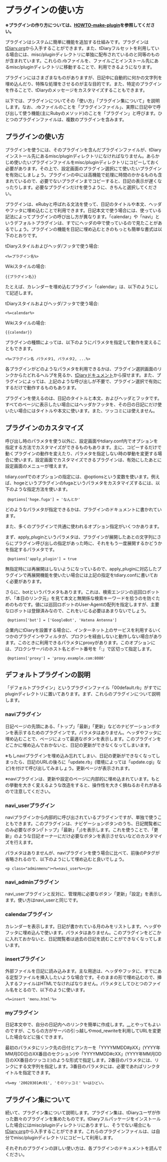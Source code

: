 プラグインの使い方
=========

**※プラグインの作り方については、[HOWTO-make-plugin](HOWTO-make-plugin.md)を参照してください。**

プラグインはシステムに簡単に機能を追加する仕組みです。プラグインは[tDiary.org](http://www.tdiary.org/)から入手することができます。また、tDiaryフルセットを利用している場合には、misc/pluginディレクトリに単独に配布されているのと同等のものが含まれています。これらの.rbファイルを、ファイルごとインストール先にあるmisc/pluginディレクトリに移動することで、利用できるようになります。

プラグインにはさまざまなものがありますが、日記中に自動的に何かの文字列を埋め込んだり、特殊な処理をさせるのが主な目的です。また、特定のプラグインを作ることで、tDiaryのメッセージをカスタマイズすることもできます。

以下では、プラグインについてその「使い方」「プラグイン集について」を説明します。なお、.rbファイルのことを「プラグインファイル」、実際に日記中で呼び出して使う機能(主にRubyのメソッド)のことを「プラグイン」と呼びます。ひとつのプラグインファイルは、複数のプラグインを含みます。

プラグインの使い方
---------

プラグインを使うには、そのプラグインを含んだプラグインファイルが、tDiaryインストール先にあるmisc/pluginディレクトリになければなりません。あらかじめ使いたいプラグインファイルをmisc/pluginディレクトリにコピーしておく必要があります。その上で、設定画面のプラグイン選択にて使いたいプラグインを有効にしましょう。プラグインの中には高機能で処理に時間のかかるものも含まれているので、必要でないプラグインまでコピーすると、日記の表示が遅くなったりします。必要なプラグインだけを使うように、きちんと選択してください。

プラグインは、eRubyと呼ばれる文法を使って、日記のタイトルや本文、ヘッダやフッタに埋め込むことで利用できます。日記本文で使う場合には、使っている記法によってプラグインの呼び出し方が異なります。「calendar」や「navi」というデフォルトプラグインは、すでにヘッダの中で使っているので見たことがあるでしょう。プラグインの機能を日記に埋め込むときのもっとも簡単な書式は以下のとおりです。

tDiaryスタイルおよびヘッダ/フッタで使う場合:

```
<%=プラグイン名%>
```

Wikiスタイルの場合:

```
{{プラグイン名}}
```

たとえば、カレンダーを埋め込むプラグイン「calendar」は、以下のようにして記述します。

tDiaryスタイルおよびヘッダ/フッタで使う場合:

```
<%=calendar%>
```

Wikiスタイルの場合:

```
{{calendar}}
```

プラグインの種類によっては、以下のようにパラメタを指定して動作を変えることもできます。

```
<%=プラグイン名 パラメタ1, パラメタ2, ...%>
```

各プラグインがどのようなパラメタを利用できるかは、プラグイン選択画面のリンクからたどれるヘルプを見るか、[tDiaryドキュメント](http://docs.tdiary.org/ja/)から探せます。また、プラグインによっては、上記のような呼び出しが不要で、プラグイン選択で有効にするだけで動作するものもあります。

プラグインを使えるのは、日記のタイトルと本文、およびヘッダとフッタです。すべてのページに表示したい場合にはヘッダかフッタを、その日の日記にだけ使いたい場合にはタイトルや本文に使います。また、ツッコミには使えません。

プラグインのカスタマイズ
------------

呼び出し時のパラメタを使う以外に、設定画面やtdiary.conf内でオプションを指定する方法でカスタマイズができるものもあります。主に、コピーするだけで動くプラグインの動作を変えたり、パラメタを指定しない時の挙動を変更する場合に使います。設定画面でカスタマイズできるプラグインは、有効にしたあとに設定画面のメニューが増えます。

tdiary.confでのオプションの指定には、@optionsという変数を使います。例えば、hogeというプラグインのfugaというパラメタをカスタマイズするには、以下のような指定方法を使います。

```
 @options['hoge.fuga'] = 'なんとか'
```

どのようなパラメタが指定できるかは、プラグインのドキュメントに書かれています。

また、多くのプラグインで共通に使われるオプション指定がいくつかあります。

まず、apply\_pluginというパラメタは、プラグインが展開したあとの文字列にさらにプラグイン呼び出しの指定があった時に、それをもう一度展開するかどうかを指定するパラメタです。

```
 @options['apply_plugin'] = true
```

無指定時には再展開はしないようになっているので、apply\_pluginに対応したプラグインで再展開機能を使いたい場合には上記の指定をtdiary.confに書いておく必要があります。

さらに、botというパラメタもあります。これは、検索エンジンの巡回ロボットが、「本日のリンク元」を見て本文と無関係な検索キーワードを拾うのを防ぐためのものです。値には巡回ロボットのUser-Agentの配列を指定しますが、主要なロボットは登録済みなので、これをいじる必要はあまりないでしょう。

```
 @options['bot'] = ['GoogleBot', 'Hatena Antenna']
```

企業内にtDiaryを設置する場合に、インターネット上のサービスを利用するいくつかのプラグインやフィルタが、プロクシを経由しないと動作しない場合があります。このときに利用できるパラメタにproxyがあります。このオプションには、プロクシサーバのホスト名とポート番号を「:」で区切って指定します。

```
 @options['proxy'] = 'proxy.example.com:8080'
```

デフォルトプラグインの説明
-------------

「デフォルトプラグイン」というプラグインファイル「00default.rb」がすでにpluginディレクトリに置いてあります。まず、これらのプラグインについて説明します。

### naviプラグイン

日記ページの先頭にある、「トップ」「最新」「更新」などのナビゲーションボタンを表示するためのプラグインです。パラメタはありません。ヘッダやフッタに埋め込むことで、ページによって最適なボタンを表示します。このプラグインをどこかに埋め込んでおかないと、日記の更新ができなくなってしまいます。

※もしnaviプラグインを埋め込み忘れてしまい、日記の更新ができなくなってしまったら、日記のURLの後ろに「update.rb」(環境によっては「update.cgi」など)を付けて呼び出してみましょう。更新ページが表示されます。

※naviプラグインは、更新や設定のページに内部的に埋め込まれています。もとの挙動を大きく変えるような改造をすると、操作性を大きく損ねるおそれがあるので注意してください。

### navi\_userプラグイン

naviプラグインから内部的に呼び出されているプラグインですが、単独で使うこともできます。このプラグインは、ナビゲーションボタンのうち、日記閲覧者にのみ必要なボタン(「トップ」「最新」「」)を表示します。これを使うことで、「更新」のような日記オーナーにだけ必要なボタンを表示させないなどのカスタマイズを行えます。

パラメタはありませんが、naviプラグインを使う場合に比べて、前後のPタグが省略されるので、以下のようにして埋め込むと良いでしょう。

```
<p class="adminmenu"><%=navi_user%></p>

```

### navi\_adminプラグイン

navi\_userプラグインと反対に、管理用に必要なボタン「更新」「設定」を表示します。使い方はnavi\_userと同じです。

### calendarプラグイン

カレンダーを表示します。日記が書かれている月のみをリストします。ヘッダやフッタに埋め込んで使います。パラメタはありません。このプラグインをどこかに入れておかないと、日記閲覧者は過去の日記を読むことができなくなってしまいます。

### insertプラグイン

外部ファイルを日記に読み込みます。主な用途は、ヘッダやフッタに、すでにある定型ファイルを挿入したいような場合です。そのままの形で埋め込むので、挿入するファイルはHTMLでなければなりません。パラメタとしてひとつのファイル名をとるので、以下のように使います。

```
<%=insert 'menu.html'%>
```

### myプラグイン

日記本文中で、自分の日記内へのリンクを簡単に作成します。[...](〜)とやってもよいのですが、こちらの方がサーバの引っ越しやmod\_rewriteを利用してURLを変更した場合などに強くできます。

最初のパラメタにリンク先の日付とアンカーを「YYYYMMDD#pXX」(YYYY年MM月DD日のXX番目のセクション)や「YYYYMMDD#cXX」(YYYY年MM月DD日のXX番目のツッコミ)のような形式で指定します。2番目のパラメタには、リンクにする文字列を指定します。3番目のパラメタには、必要であればリンクタイトルを指定できます。

```
<%=my '20020301#c01', 'そのツッコミ' %>はひどい。
```

プラグイン集について
----------

続いて、プラグイン集について説明します。プラグイン集は、tDiaryユーザが作った数々のプラグインを集めたものです。tDiaryフルパッケージをインストールした場合にはmisc/pluginディレクトリにありますし、そうでない場合にも[tDiary.org](http://www.tdiary.org/)から入手することができます。これらのプラグインファイルは、は自分でmisc/pluginディレクトリにコピーして利用します。

それぞれのプラグインの詳しい使い方は、各プラグインのドキュメントを読んでください。

